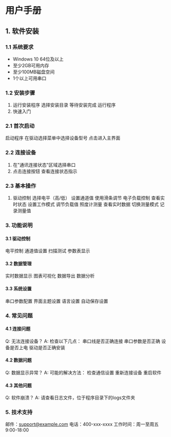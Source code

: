 # 用户手册

##  1. 软件安装
### 1.1 系统要求
- Windows 10 64位及以上
- 至少2GB可用内存
- 至少100MB磁盘空间
- 1个以上可用串口

### 1.2 安装步骤
1. 运行安装程序
选择安装目录
等待安装完成
运行程序
2. 快速入门

### 2.1 首次启动
启动程序
在驱动选择菜单中选择设备型号
点击进入主界面

### 2.2 连接设备
1. 在"通讯连接状态"区域选择串口
2. 点击连接按钮
查看连接状态指示

### 2.3 基本操作
1. 驱动控制
选择电平（高/低）
设置通道值
使用滑条调节
电子负载控制
查看实时状态
设置工作模式
调节负载值
照度计测量
查看实时数据
切换测量模式
记录测量值

### 3. 功能说明
#### 3.1 驱动控制
电平控制
通道值设置
扫描测试
参数表显示

#### 3.2 数据管理
实时数据显示
图表可视化
数据导出
数据分析

#### 3.3 系统设置
串口参数配置
界面主题设置
语言设置
自动保存设置

### 4. 常见问题
#### 4.1 连接问题
Q: 无法连接设备？
A: 检查以下几点：
串口线是否正确连接
串口参数是否正确
设备是否上电
驱动是否正确安装

#### 4.2 数据问题
Q: 数据显示异常？
A: 可能的解决方法：
检查通信设置
重新连接设备
重启软件

#### 4.3 其他问题
Q: 软件崩溃？
A: 请查看日志文件，位于程序目录下的logs文件夹

### 5. 技术支持
邮件：support@example.com
电话：400-xxx-xxxx
工作时间：周一至周五 9:00-18:00